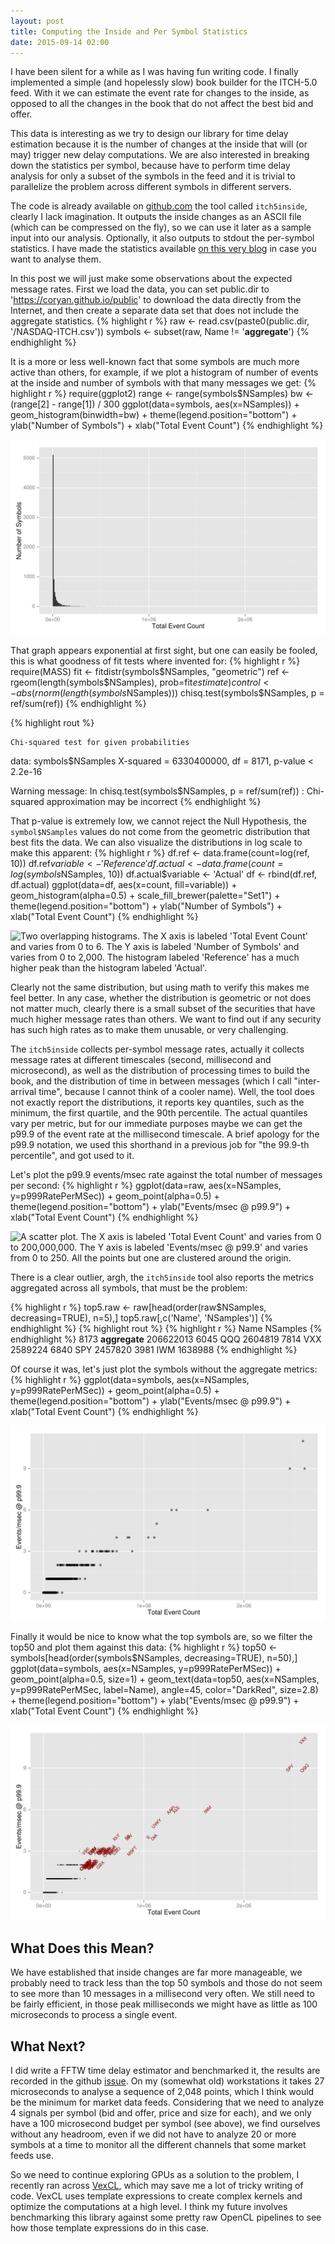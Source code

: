 ```yaml
---
layout: post
title: Computing the Inside and Per Symbol Statistics
date: 2015-09-14 02:00
---
```


I have been silent for a while as I was having fun writing code.  I
finally implemented a simple (and hopelessly slow) book builder for
the ITCH-5.0 feed.  With it we can estimate the event rate for
changes to the inside, as opposed to all the changes in the book
that do not affect the best bid and offer.

This data is interesting as we try to design our library for time
delay estimation because it is the number of changes at the inside
that will (or may) trigger new delay computations.  We are also
interested in breaking down the statistics per symbol, because have
to perform time delay analysis for only a subset of the symbols in
the feed and it is trivial to parallelize the problem across
different symbols in different servers.

The code is already available on
[github.com](https://github.com/coryan/jaybeams)
the tool called `itch5inside`, clearly I lack imagination.
It outputs the
inside changes as an ASCII file (which can be compressed on the
fly), so we can use it later as a sample input into our analysis.
Optionally, it also outputs to stdout the per-symbol statistics.
I have made the statistics available
[on this very blog](/public/NASDAQ-ITCH.csv)
in case you want to analyse them.

In this post we will just make some observations about the expected
message rates.
First we load the data, you can set public.dir to
'https://coryan.github.io/public' to download the data directly from
the Internet, and then create a separate data set that does not
include the aggregate statistics.
{% highlight r %}
raw <- read.csv(paste0(public.dir, '/NASDAQ-ITCH.csv'))
symbols <- subset(raw, Name != '__aggregate__')
{% endhighlight %}

It is a more or less well-known fact that some symbols are much more
active than others, for example, if we plot a histogram of number of
events at the inside and number of symbols with that many messages
we get:
{% highlight r %}
require(ggplot2)
range <- range(symbols$NSamples)
bw <- (range[2] - range[1]) / 300
ggplot(data=symbols, aes(x=NSamples)) + geom_histogram(binwidth=bw) +
  theme(legend.position="bottom") +
  ylab("Number of Symbols") +
  xlab("Total Event Count")
{% endhighlight %}

![A histogram plot.  The X axis is labeled 'Total Event Count' and varies from 0 to almost 3,000,000.  The Y axis is labeled 'Number of Symbols' and varies from 0 to 5000.  The highest values are at the beginning, and the values drop in a seemingly exponential curve.](/public/nsamples.linear.svg "Symbol count per total message count.")

That graph appears exponential at first sight, but one can easily be
fooled, this is what goodness of fit tests where invented for:
{% highlight r %}
require(MASS)
fit <- fitdistr(symbols$NSamples, "geometric")
ref <- rgeom(length(symbols$NSamples), prob=fit$estimate)
control <- abs(rnorm(length(symbols$NSamples)))
chisq.test(symbols$NSamples, p = ref/sum(ref))
{% endhighlight %}

{% highlight rout %}

	Chi-squared test for given probabilities

data:  symbols$NSamples
X-squared = 6330400000, df = 8171, p-value < 2.2e-16

Warning message:
In chisq.test(symbols$NSamples, p = ref/sum(ref)) :
  Chi-squared approximation may be incorrect
{% endhighlight %}

That p-value is extremely low, we cannot reject the Null
Hypothesis, the `symbol$NSamples` values do not come from the
geometric distribution that best fits the data.
We can also visualize the distributions in log scale to make this
apparent:
{% highlight r %}
df.ref <- data.frame(count=log(ref, 10))
df.ref$variable <- 'Reference'
df.actual <- data.frame(count=log(symbols$NSamples, 10))
df.actual$variable <- 'Actual'
df <- rbind(df.ref, df.actual)
ggplot(data=df, aes(x=count, fill=variable)) +
  geom_histogram(alpha=0.5) +
  scale_fill_brewer(palette="Set1") +
  theme(legend.position="bottom") +
  ylab("Number of Symbols") +
  xlab("Total Event Count")
{% endhighlight %}

![Two overlapping histograms. The X axis is labeled 'Total Event Count' and varies from 0 to 6.  The Y axis is labeled 'Number of Symbols' and varies from 0 to 2,000.  The histogram labeled 'Reference' has a much higher peak than the
histogram labeled 'Actual'.](/public/nsamples.log10.svg "Compare actual distribution against best 'Geometric' fit.")

Clearly not the same distribution, but using math to verify this
makes me feel better.
In any case, whether the distribution is geometric or not does not
matter much, clearly there is a small subset of the securities that
have much higher message rates than others.
We want to find out if any security has such high rates as to make
them unusable, or very challenging.

The `itch5inside` collects per-symbol message rates, actually it
collects message rates at different timescales (second, millisecond
and microsecond), as well as the distribution of processing times to
build the book, and the distribution of time in between messages 
(which I call "inter-arrival time", because I cannot think of a
cooler name).
Well, the tool does not exactly report the distributions, it reports
key quantiles, such as the minimum, the first quartile, and the 90th
percentile.
The actual quantiles vary per metric, but for our immediate purposes
maybe we can get the p99.9 of the event rate at the millisecond
timescale.
A brief apology for the p99.9 notation, we used this shorthand in a
previous job for "the 99.9-th percentile", and got used to it.

Let's plot the p99.9 events/msec rate against the total number of
messages per second:
{% highlight r %}
ggplot(data=raw, aes(x=NSamples, y=p999RatePerMSec)) +
  geom_point(alpha=0.5) +
  theme(legend.position="bottom") +
  ylab("Events/msec @ p99.9") +
  xlab("Total Event Count")
{% endhighlight %}

![A scatter plot.  The X axis is labeled 'Total Event Count' and varies from 0 to 200,000,000.  The Y axis is labeled 'Events/msec @ p99.9' and varies from 0 to 250.  All the points but one are clustered around the origin.](/public/all.raw.svg "Per millisecond message rates at the 99.9 percentile.")

There is a clear outlier, argh, the `itch5inside` tool also reports
the metrics aggregated across all symbols, that must be the
problem:

{% highlight r %}
top5.raw <- raw[head(order(raw$NSamples, decreasing=TRUE), n=5),]
top5.raw[,c('Name', 'NSamples')]
{% endhighlight %}
{% highlight rout %}
{% highlight r %}
          Name  NSamples
{% endhighlight %}
8173 __aggregate__ 206622013
6045           QQQ   2604819
7814           VXX   2589224
6840           SPY   2457820
3981           IWM   1638988
{% endhighlight %}

Of course it was, let's just plot the symbols without the aggregate
metrics:
{% highlight r %}
ggplot(data=symbols, aes(x=NSamples, y=p999RatePerMSec)) +
  geom_point(alpha=0.5) +
  theme(legend.position="bottom") +
  ylab("Events/msec @ p99.9") +
  xlab("Total Event Count")
{% endhighlight %}

![A scatter plot.  The X axis is labeled 'Total Event Count' and varies from 0 to around 2,500,000.  The Y axis is labeled 'Events/msec @ p99.9' and varies from 0 to 10.  All the points but one are clustered around the origin.](/public/symbols.rate.svg "Per millisecond message rates at the 99.9 percentile.")

Finally it would be nice to know what the top symbols are, so we
filter the top50 and plot them against this data:
{% highlight r %}
top50 <- symbols[head(order(symbols$NSamples, decreasing=TRUE), n=50),]
ggplot(data=symbols, aes(x=NSamples, y=p999RatePerMSec)) +
  geom_point(alpha=0.5, size=1) +
  geom_text(data=top50, aes(x=NSamples, y=p999RatePerMSec, label=Name),
            angle=45, color="DarkRed", size=2.8) +
  theme(legend.position="bottom") +
  ylab("Events/msec @ p99.9") +
  xlab("Total Event Count")
{% endhighlight %}

![A scatter plot.  The X axis is labeled 'Total Event Count' and varies from 0 to 2,500,000.  The Y axis is labeled 'Events/msec @ p99.9' and varies from 0 to 10.  The top points are labeled VXX, SPY, QQQ, .](/public/symbols.labeled.rate.svg "Per millisecond message rates at the 99.9 percentile.")

## What Does this Mean?

We have established that inside changes are far more manageable, we
probably need to track less than the top 50 symbols and those do not
seem to see more than 10 messages in a millisecond very often.
We still need to be fairly efficient, in those peak milliseconds we
might have as little as 100 microseconds to process a single event.

## What Next?

I did write a FFTW time delay estimator and benchmarked it, the
results are recorded in the github
[issue](https://github.com/coryan/jaybeams/issues/7).
On my
(somewhat old) workstations it takes 27 microseconds to analyse a
sequence of 2,048 points, which I think would be the minimum for
market data feeds.  Considering that we need to analyze 4 signals
per symbol (bid and offer, price and size for each), and we only
have a 100 microsecond budget per symbol (see above), we find
ourselves without any headroom, even if we did not have to
analyze 20 or more symbols at a time to monitor all the different
channels that some market feeds use.

So we need to continue exploring GPUs as a solution to the problem,
I recently ran across [VexCL](https://github.com/ddemidov/vexcl),
which may save me a lot of tricky writing of code.
VexCL uses template expressions to create complex kernels and
optimize the computations at a high level.
I think my future involves benchmarking this library against some
pretty raw OpenCL pipelines to see how those template expressions do
in this case.
